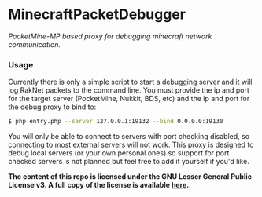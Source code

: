 MinecraftPacketDebugger
===============
_PocketMine-MP based proxy for debugging minecraft network communication._

### Usage
Currently there is only a simple script to start a debugging server and it will log RakNet packets to the command line.
You must provide the ip and port for the target server (PocketMine, Nukkit, BDS, etc) and the ip and port for the debug
proxy to bind to:

```bash
$ php entry.php --server 127.0.0.1:19132 --bind 0.0.0.0:19130
```

You will only be able to connect to servers with port checking disabled, so connecting to most external servers will not
work. This proxy is designed to debug local servers (or your own personal ones) so support for port checked servers is
not planned but feel free to add it yourself if you'd like.

__The content of this repo is licensed under the GNU Lesser General Public License v3. A full copy of the license is
available [here](LICENSE).__